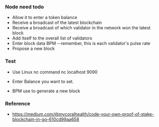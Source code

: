 ### Node need todo
- Allow it to enter a token balance
- Receive a broadcast of the latest blockchain
- Receive a broadcast of which validator in the network won the latest block
- Add itself to the overall list of validators
- Enter block data BPM --remember, this is each validator's pulse rate
- Propose a new block



### Test

- Use Linux nc command
nc localhost 9090

- Enter Balance you want to set.

- BPM  use to generate a new block


### Reference
- https://medium.com/@mycoralhealth/code-your-own-proof-of-stake-blockchain-in-go-610cd99aa658